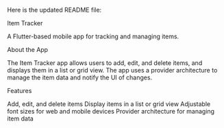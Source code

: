 Here is the updated README file:

Item Tracker

A Flutter-based mobile app for tracking and managing items.

About the App

The Item Tracker app allows users to add, edit, and delete items, and displays them in a list or grid view. The app uses a provider architecture to manage the item data and notify the UI of changes.

Features

Add, edit, and delete items
Display items in a list or grid view
Adjustable font sizes for web and mobile devices
Provider architecture for managing item data

